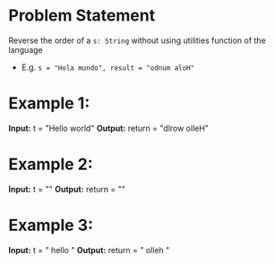 # Problem Statement

Reverse the order of a `s: String` without using utilities function of the language
- E.g. `s = "Hola mundo", result = "odnum aloH"`

# Example 1:

**Input:** t = "Hello world"
**Output:** return = "dlrow olleH"

# Example 2:

**Input:** t = ""
**Output:** return = ""

# Example 3:

**Input:** t = "     hello     "
**Output:** return = "     olleh     "